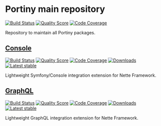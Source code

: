 # Portiny main repository

[![Build Status](https://img.shields.io/travis/portiny/portiny.svg?style=flat-square)](https://travis-ci.org/portiny/portiny)
[![Quality Score](https://img.shields.io/scrutinizer/g/portiny/portiny.svg?style=flat-square)](https://scrutinizer-ci.com/g/portiny/portiny)
[![Code Coverage](https://img.shields.io/scrutinizer/coverage/g/portiny/portiny.svg?style=flat-square)](https://scrutinizer-ci.com/g/portiny/portiny)

Repository to maintain all Portiny packages.


## [Console](https://github.com/portiny/console)

[![Build Status](https://img.shields.io/travis/portiny/console.svg?style=flat-square)](https://travis-ci.org/portiny/console)
[![Quality Score](https://img.shields.io/scrutinizer/g/portiny/console.svg?style=flat-square)](https://scrutinizer-ci.com/g/portiny/console)
[![Code Coverage](https://img.shields.io/scrutinizer/coverage/g/portiny/console.svg?style=flat-square)](https://scrutinizer-ci.com/g/portiny/console)
[![Downloads](https://img.shields.io/packagist/dt/portiny/console.svg?style=flat-square)](https://packagist.org/packages/portiny/console)
[![Latest stable](https://img.shields.io/github/tag/portiny/console.svg?style=flat-square)](https://packagist.org/packages/portiny/console)

Lightweight Symfony/Console integration extension for Nette Framework.


## [GraphQL](https://github.com/portiny/graphql)

[![Build Status](https://img.shields.io/travis/portiny/graphql.svg?style=flat-square)](https://travis-ci.org/portiny/graphql)
[![Quality Score](https://img.shields.io/scrutinizer/g/portiny/graphql.svg?style=flat-square)](https://scrutinizer-ci.com/g/portiny/graphql)
[![Code Coverage](https://img.shields.io/scrutinizer/coverage/g/portiny/graphql.svg?style=flat-square)](https://scrutinizer-ci.com/g/portiny/graphql)
[![Downloads](https://img.shields.io/packagist/dt/portiny/graphql.svg?style=flat-square)](https://packagist.org/packages/portiny/graphql)
[![Latest stable](https://img.shields.io/github/tag/portiny/graphql.svg?style=flat-square)](https://packagist.org/packages/portiny/graphql)

Lightweight GraphQL integration extension for Nette Framework.
